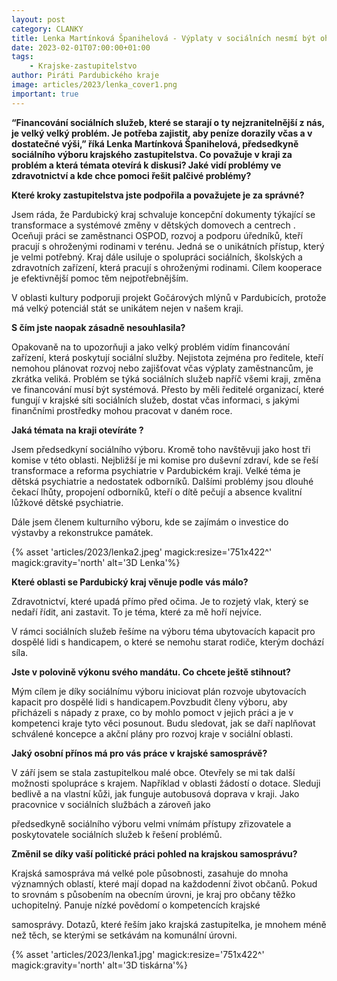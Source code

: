 ```yaml
---
layout: post
category: CLANKY
title: Lenka Martínková Španihelová - Výplaty v sociálních nesmí být ohrožené
date: 2023-02-01T07:00:00+01:00
tags: 
    - Krajske-zastupitelstvo
author: Piráti Pardubického kraje
image: articles/2023/lenka_cover1.png
important: true
---
```


**“Financování sociálních služeb, které se starají o ty nejzranitelnější z nás, je velký velký problém. Je potřeba zajistit, aby peníze dorazily včas a v dostatečné výši,” říká Lenka Martínková Španihelová, předsedkyně sociálního výboru krajského zastupitelstva. Co považuje v kraji za problém a která témata otevírá k diskusi? Jaké vidí problémy ve zdravotnictví a kde chce pomoci řešit palčivé problémy?**

**Které kroky zastupitelstva jste podpořila a považujete je za správné?**

Jsem ráda, že Pardubický kraj schvaluje koncepční dokumenty týkající se transformace a systémové změny v dětských domovech a centrech  . Oceňuji práci se zaměstnanci OSPOD, rozvoj a podporu úředníků, kteří pracují s ohroženými rodinami v terénu. Jedná se o unikátních přístup, který je velmi potřebný. Kraj dále usiluje o spolupráci sociálních, školských a zdravotních zařízení, která pracují s ohroženými rodinami. Cílem kooperace je efektivnější pomoc těm nejpotřebnějším.

V oblasti kultury podporuji projekt Gočárových mlýnů v Pardubicích, protože má velký potenciál stát se unikátem nejen v našem kraji.

**S čím jste naopak zásadně nesouhlasila?**

Opakovaně na to upozorňuji a jako velký problém vidím financování zařízení, která poskytují sociální služby. Nejistota zejména pro ředitele, kteří nemohou plánovat rozvoj nebo zajišťovat včas výplaty zaměstnancům, je zkrátka veliká. Problém se týká sociálních služeb
napříč všemi kraji, změna ve financování musí být systémová. Přesto by měli ředitelé organizací, které fungují v krajské síti sociálních služeb, dostat včas informaci, s jakými finančními prostředky mohou pracovat v daném roce.

**Jaká témata na kraji otevíráte  ?**

Jsem předsedkyní sociálního výboru. Kromě toho navštěvuji jako host tři komise v této oblasti. Nejbližší je mi komise pro duševní zdraví, kde se řeší transformace a reforma psychiatrie v Pardubickém kraji. Velké téma je dětská psychiatrie a nedostatek odborníků. Dalšími problémy jsou dlouhé čekací lhůty, propojení odborníků, kteří o dítě pečují a absence kvalitní lůžkové dětské psychiatrie.

Dále jsem členem kulturního výboru, kde se zajímám o investice do výstavby a rekonstrukce památek.

{% asset 'articles/2023/lenka2.jpeg' magick:resize='751x422^' magick:gravity='north' alt='3D Lenka'%}

**Které oblasti se Pardubický kraj věnuje podle vás málo?**

Zdravotnictví, které upadá přímo před očima. Je to rozjetý vlak, který se nedaří řídit, ani zastavit. To je téma, které za mě hoří nejvíce.

V rámci sociálních služeb řešíme na výboru téma ubytovacích kapacit pro dospělé lidi s handicapem, o které se nemohu starat rodiče, kterým dochází síla.

**Jste v polovině výkonu svého mandátu. Co chcete ještě stihnout?**

Mým cílem je díky sociálnímu výboru iniciovat plán rozvoje ubytovacích kapacit pro dospělé lidi s handicapem.Povzbudit členy výboru, aby přicházeli s nápady z praxe, co by mohlo pomoct v jejich práci a je v kompetenci kraje tyto věci posunout. Budu sledovat, jak se daří naplňovat schválené koncepce a akční plány pro rozvoj kraje v sociální oblasti.  

**Jaký osobní přínos má pro vás práce v krajské samosprávě?**

V září jsem se stala zastupitelkou malé obce. Otevřely se mi tak další možnosti spolupráce s krajem. Například v oblasti žádostí o dotace. Sleduji bedlivě a na vlastní kůži, jak funguje autobusová doprava v kraji. Jako pracovnice v sociálních službách a zároveň jako

předsedkyně sociálního výboru velmi vnímám přístupy zřizovatele a poskytovatele sociálních služeb k řešení problémů.

**Změnil se díky vaší politické práci pohled na krajskou samosprávu?**

Krajská samospráva má velké pole působnosti, zasahuje do mnoha významných oblastí, které mají dopad na každodenní život občanů. Pokud to srovnám s působením na obecním úrovni, je kraj pro občany těžko uchopitelný. Panuje nízké povědomí o kompetencích krajské

samosprávy. Dotazů, které řeším jako krajská zastupitelka, je mnohem méně než těch, se kterými se setkávám na komunální úrovni.

{% asset 'articles/2023/lenka1.jpg' magick:resize='751x422^' magick:gravity='north' alt='3D tiskárna'%}


